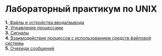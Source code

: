 # Лабораторный практикум по UNIX
**1.**[ Файлы и устройства ввода/вывода](https://github.com/archi144/Lab_Unix/tree/master/Lab1)     
**2.**[ Управление процессами](https://github.com/archi144/Lab_Unix/tree/master/Lab2)  
**3.**[ Сигналы](https://github.com/archi144/Lab_Unix/tree/master/Lab3)  
**4.**[ Взаимодействие процессов с использованием средств файловой системы](https://github.com/archi144/Lab_Unix/tree/master/Lab4)  
**5.**[ Очереди сообщений](https://github.com/archi144/Lab_Unix/tree/master/Lab5)
